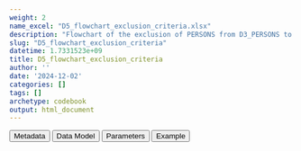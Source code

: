 ```yaml
---
weight: 2
name_excel: "D5_flowchart_exclusion_criteria.xlsx"
description: "Flowchart of the exclusion of PERSONS from D3_PERSONS to the study population"
slug: "D5_flowchart_exclusion_criteria"
datetime: 1.7331523e+09
title: D5_flowchart_exclusion_criteria
author: ''
date: '2024-12-02'
categories: []
tags: []
archetype: codebook
output: html_document
---
```


<script src="/rmarkdown-libs/core-js/shim.min.js"></script>
<script src="/rmarkdown-libs/react/react.min.js"></script>
<script src="/rmarkdown-libs/react/react-dom.min.js"></script>
<script src="/rmarkdown-libs/reactwidget/react-tools.js"></script>
<script src="/rmarkdown-libs/htmlwidgets/htmlwidgets.js"></script>
<link href="/rmarkdown-libs/reactable/reactable.css" rel="stylesheet" />
<script src="/rmarkdown-libs/reactable-binding/reactable.js"></script>
<div class="tab">
<button class="tablinks" onclick="openCity(event, &#39;Metadata&#39;)" id="defaultOpen">Metadata</button>
<button class="tablinks" onclick="openCity(event, &#39;Data Model&#39;)">Data Model</button>
<button class="tablinks" onclick="openCity(event, &#39;Parameters&#39;)">Parameters</button>
<button class="tablinks" onclick="openCity(event, &#39;Example&#39;)">Example</button>
</div>
<div id="Metadata" class="tabcontent">
<div id="htmlwidget-1" class="reactable html-widget" style="width:auto;height:600px;"></div>
<script type="application/json" data-for="htmlwidget-1">{"x":{"tag":{"name":"Reactable","attribs":{"data":{"medatata_name":["Name of the dataset","Content of the dataset","Unit of observation","Dataset where the list of UoOs is fully listed and with 1 record per UoO","How many observations per UoO","Variables capturing the UoO","Primary key","Parameters",null,null,null,null,null,null,null,null,null,null,null,null],"metadata_content":["D5_flowchart_exclusion_criteria","Flowchart of the exclusion of PERSONS from D3_PERSONS to the study population","criteria",null,null,null,null,null,null,null,null,null,null,null,null,null,null,null,null,null]},"columns":[{"id":"medatata_name","name":"medatata_name","type":"character"},{"id":"metadata_content","name":"metadata_content","type":"character"}],"sortable":false,"searchable":true,"pagination":false,"highlight":true,"bordered":true,"striped":true,"style":{"maxWidth":1800},"height":"600px","dataKey":"5133185a92612012fab1199a8ebcd804"},"children":[]},"class":"reactR_markup"},"evals":[],"jsHooks":[]}</script>
</div>
<div id="Data Model" class="tabcontent">
<div id="htmlwidget-2" class="reactable html-widget" style="width:auto;height:600px;"></div>
<script type="application/json" data-for="htmlwidget-2">{"x":{"tag":{"name":"Reactable","attribs":{"data":{"VarName":["criteria","N",null,null,null,null,null,null,null,null,null,null,null,null,null,null,null,null,null,null],"Description":[null,"frequency of the combination",null,null,null,null,null,null,null,null,null,null,null,null,null,null,null,null,null,null],"Format":["binary",null,null,null,null,null,null,null,null,null,null,null,null,null,null,null,null,null,null,null],"Vocabulary":["0 = if all the previous value on the same row are 1 then N refers to this column\r\n1= otherwise",null,null,null,null,null,null,null,null,null,null,null,null,null,null,null,null,null,null,null],"Parameters":[null,null,null,null,null,null,null,null,null,null,null,null,null,null,null,null,null,null,null,null],"Notes and examples":[null,null,null,null,null,null,null,null,null,null,null,null,null,null,null,null,null,null,null,null],"Source tables and variables":[null,null,null,null,null,null,null,null,null,null,null,null,null,null,null,null,null,null,null,null],"Retrieved":[null,null,null,null,null,null,null,null,null,null,null,null,null,null,null,null,null,null,null,null],"Calculated":[null,null,null,null,null,null,null,null,null,null,null,null,null,null,null,null,null,null,null,null],"Algorithm_id":[null,null,null,null,null,null,null,null,null,null,null,null,null,null,null,null,null,null,null,null],"Rule":[null,null,null,null,null,null,null,null,null,null,null,null,null,null,null,null,null,null,null,null]},"columns":[{"id":"VarName","name":"VarName","type":"character"},{"id":"Description","name":"Description","type":"character"},{"id":"Format","name":"Format","type":"character"},{"id":"Vocabulary","name":"Vocabulary","type":"character"},{"id":"Parameters","name":"Parameters","type":"logical"},{"id":"Notes and examples","name":"Notes and examples","type":"logical"},{"id":"Source tables and variables","name":"Source tables and variables","type":"logical"},{"id":"Retrieved","name":"Retrieved","type":"logical"},{"id":"Calculated","name":"Calculated","type":"logical"},{"id":"Algorithm_id","name":"Algorithm_id","type":"logical"},{"id":"Rule","name":"Rule","type":"logical"}],"sortable":false,"searchable":true,"pagination":false,"highlight":true,"bordered":true,"striped":true,"style":{"maxWidth":1800},"height":"600px","dataKey":"6fd3c6475e76696d8eb9feead1e110b3"},"children":[]},"class":"reactR_markup"},"evals":[],"jsHooks":[]}</script>
</div>
<div id="Parameters" class="tabcontent">
<div id="htmlwidget-3" class="reactable html-widget" style="width:auto;height:600px;"></div>
<script type="application/json" data-for="htmlwidget-3">{"x":{"tag":{"name":"Reactable","attribs":{"data":{"parameter in the variable name":["criteria","criteria","criteria","criteria","criteria","criteria","criteria","criteria","criteria",null,null,null,null,null,null,null,null,null,null,null],"values":["A_sex_or_birth_date_is_not_defined","B_birth_date_absurd","C_partial_date_of_death","D_no_spells","E_all_spells_start_after_ending","F_no_spell_overlapping_the_study_period","G_no_spell_longer_than_365_days","H_all_spells_include_vax1_but_less_than_365_days_from_it","I_higher_doses_included_but_lower_doses_missing",null,null,null,null,null,null,null,null,null,null,null],"name of macro":[null,null,null,null,null,null,null,null,null,null,null,null,null,null,null,null,null,null,null,null]},"columns":[{"id":"parameter in the variable name","name":"parameter in the variable name","type":"character"},{"id":"values","name":"values","type":"character"},{"id":"name of macro","name":"name of macro","type":"logical"}],"sortable":false,"searchable":true,"pagination":false,"highlight":true,"bordered":true,"striped":true,"style":{"maxWidth":1800},"height":"600px","dataKey":"b9d24a781d0b5482a1a1904a000e69aa"},"children":[]},"class":"reactR_markup"},"evals":[],"jsHooks":[]}</script>
</div>
<div id="Example" class="tabcontent">
<div id="htmlwidget-4" class="reactable html-widget" style="width:auto;height:600px;"></div>
<script type="application/json" data-for="htmlwidget-4">{"x":{"tag":{"name":"Reactable","attribs":{"data":{"A_sex_or_birth_date_is_not_defined":[0,1,1,1,1,1,1,1,1,"NA","NA","NA","NA","NA","NA","NA","NA","NA","NA","NA"],"B_birth_date_absurd":[0,0,1,1,1,1,1,1,1,"NA","NA","NA","NA","NA","NA","NA","NA","NA","NA","NA"],"C_partial_date_of_death":[0,0,0,1,1,1,1,1,1,"NA","NA","NA","NA","NA","NA","NA","NA","NA","NA","NA"],"D_no_spells":[0,0,0,0,1,1,1,1,1,"NA","NA","NA","NA","NA","NA","NA","NA","NA","NA","NA"],"E_all_spells_start_after_ending":[0,0,0,0,1,1,1,1,1,"NA","NA","NA","NA","NA","NA","NA","NA","NA","NA","NA"],"F_no_spell_overlapping_the_study_period":[0,0,0,0,0,1,1,1,1,"NA","NA","NA","NA","NA","NA","NA","NA","NA","NA","NA"],"G_no_spell_longer_than_365_days":[0,0,0,0,0,0,1,1,1,"NA","NA","NA","NA","NA","NA","NA","NA","NA","NA","NA"],"H_all_spells_include_vax1_but_less_than_365_days_from_it":[0,0,0,0,0,0,0,1,1,"NA","NA","NA","NA","NA","NA","NA","NA","NA","NA","NA"],"I_higher_doses_included_but_lower_doses_missing":[0,0,0,0,0,0,0,0,1,"NA","NA","NA","NA","NA","NA","NA","NA","NA","NA","NA"],"N":[2,1,1,35,223,270,9,1,8319,"NA","NA","NA","NA","NA","NA","NA","NA","NA","NA","NA"]},"columns":[{"id":"A_sex_or_birth_date_is_not_defined","name":"A_sex_or_birth_date_is_not_defined","type":"numeric"},{"id":"B_birth_date_absurd","name":"B_birth_date_absurd","type":"numeric"},{"id":"C_partial_date_of_death","name":"C_partial_date_of_death","type":"numeric"},{"id":"D_no_spells","name":"D_no_spells","type":"numeric"},{"id":"E_all_spells_start_after_ending","name":"E_all_spells_start_after_ending","type":"numeric"},{"id":"F_no_spell_overlapping_the_study_period","name":"F_no_spell_overlapping_the_study_period","type":"numeric"},{"id":"G_no_spell_longer_than_365_days","name":"G_no_spell_longer_than_365_days","type":"numeric"},{"id":"H_all_spells_include_vax1_but_less_than_365_days_from_it","name":"H_all_spells_include_vax1_but_less_than_365_days_from_it","type":"numeric"},{"id":"I_higher_doses_included_but_lower_doses_missing","name":"I_higher_doses_included_but_lower_doses_missing","type":"numeric"},{"id":"N","name":"N","type":"numeric"}],"sortable":false,"searchable":true,"pagination":false,"highlight":true,"bordered":true,"striped":true,"style":{"maxWidth":1800},"height":"600px","dataKey":"fd34a38854485b31f28a499b8e676a92"},"children":[]},"class":"reactR_markup"},"evals":[],"jsHooks":[]}</script>
</div>
